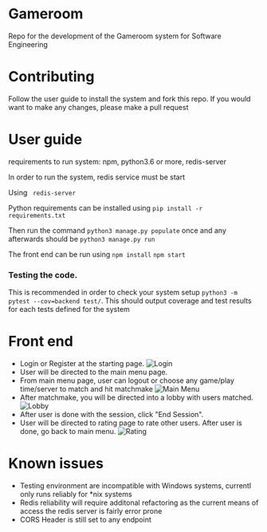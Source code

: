 # Gameroom
Repo for the development of the Gameroom system for Software Engineering

# Contributing
Follow the user guide to install the system and fork this repo. If you would want to make any changes, please make a pull request
# User guide

requirements to run system: npm, python3.6 or more, redis-server

In order to run the system, redis service must be start

Using ```
redis-server```

Python requirements can be installed using ```pip install -r requirements.txt```

Then run the command ```python3 manage.py populate``` once and any afterwards should be ```python3 manage.py run```

The front end can be run using ```npm install``` 
```npm start```

### Testing the code. 
This is recommended in order to check your system setup  ```python3 -m pytest --cov=backend test/```. This should output coverage and test results for each tests defined for the system

# Front end
- Login or Register at the starting page.
![Login](screenshots/signin.png)
- User will be directed to the main menu page.
- From main menu page, user can logout or choose any game/play time/server to match and hit matchmake
![Main Menu](screenshots/main_menu.png)
- After matchmake, you will be directed into a lobby with users matched.
![Lobby](screenshots/lobby.png)
- After user is done with the session, click "End Session".
- User will be directed to rating page to rate other users. After user is done, go back to main menu.
![Rating](screenshots/rating.png)

# Known issues
- Testing environment are incompatible with Windows systems, currentl only runs reliably for *nix systems
- Redis reliability will require additonal refactoring as the current means of access the redis server is fairly error prone
- CORS Header is still set to any endpoint

